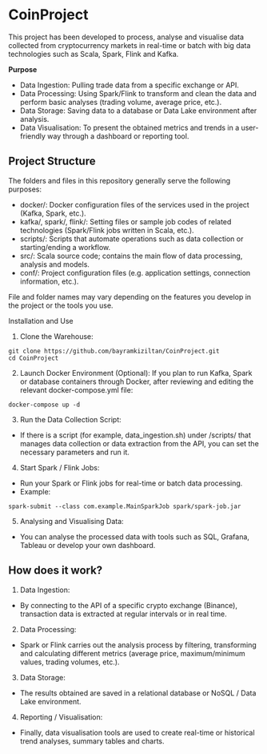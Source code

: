 # CoinProject

This project has been developed to process, analyse and visualise data collected from cryptocurrency markets in real-time or batch with big data technologies such as Scala, Spark, Flink and Kafka.

**Purpose**
	
- Data Ingestion:
Pulling trade data from a specific exchange or API.
- Data Processing:
Using Spark/Flink to transform and clean the data and perform basic analyses (trading volume, average price, etc.).
- Data Storage:
Saving data to a database or Data Lake environment after analysis.
- Data Visualisation:
To present the obtained metrics and trends in a user-friendly way through a dashboard or reporting tool.

## Project Structure

The folders and files in this repository generally serve the following purposes:
- docker/: Docker configuration files of the services used in the project (Kafka, Spark, etc.).
- kafka/, spark/, flink/: Setting files or sample job codes of related technologies (Spark/Flink jobs written in Scala, etc.).
- scripts/: Scripts that automate operations such as data collection or starting/ending a workflow.
- src/: Scala source code; contains the main flow of data processing, analysis and models.
- conf/: Project configuration files (e.g. application settings, connection information, etc.).

File and folder names may vary depending on the features you develop in the project or the tools you use.

Installation and Use

1. Clone the Warehouse:
```
git clone https://github.com/bayramkiziltan/CoinProject.git
cd CoinProject
```
2. Launch Docker Environment (Optional):
If you plan to run Kafka, Spark or database containers through Docker, after reviewing and editing the relevant docker-compose.yml file:
```
docker-compose up -d
```

3. Run the Data Collection Script:
- If there is a script (for example, data_ingestion.sh) under /scripts/ that manages data collection or data extraction from the API, you can set the necessary parameters and run it.
4. Start Spark / Flink Jobs:
- Run your Spark or Flink jobs for real-time or batch data processing.
- Example:
```
spark-submit --class com.example.MainSparkJob spark/spark-job.jar
```

5. Analysing and Visualising Data:
- You can analyse the processed data with tools such as SQL, Grafana, Tableau or develop your own dashboard.

## How does it work?
1. Data Ingestion:
- By connecting to the API of a specific crypto exchange (Binance), transaction data is extracted at regular intervals or in real time.
2. Data Processing:
- Spark or Flink carries out the analysis process by filtering, transforming and calculating different metrics (average price, maximum/minimum values, trading volumes, etc.).
3. Data Storage:
- The results obtained are saved in a relational database or NoSQL / Data Lake environment.
4. Reporting / Visualisation:
- Finally, data visualisation tools are used to create real-time or historical trend analyses, summary tables and charts.
